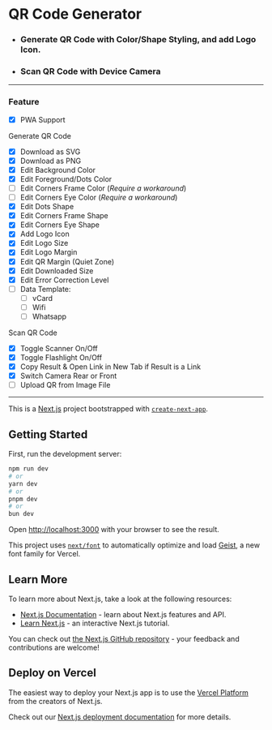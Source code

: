 # QR Code Generator

- ### Generate QR Code with Color/Shape Styling, and add Logo Icon.
- ### Scan QR Code with Device Camera

---

### Feature

- [x] PWA Support

Generate QR Code

- [x] Download as SVG
- [x] Download as PNG
- [x] Edit Background Color
- [x] Edit Foreground/Dots Color
- [ ] Edit Corners Frame Color (*Require a workaround*)
- [ ] Edit Corners Eye Color (*Require a workaround*)
- [x] Edit Dots Shape
- [x] Edit Corners Frame Shape
- [x] Edit Corners Eye Shape
- [x] Add Logo Icon
- [x] Edit Logo Size
- [x] Edit Logo Margin
- [x] Edit QR Margin (Quiet Zone)
- [x] Edit Downloaded Size
- [x] Edit Error Correction Level
- [ ] Data Template:
  - [ ] vCard
  - [ ] Wifi
  - [ ] Whatsapp

Scan QR Code

- [x] Toggle Scanner On/Off
- [x] Toggle Flashlight On/Off
- [x] Copy Result & Open Link in New Tab if Result is a Link
- [x] Switch Camera Rear or Front
- [ ] Upload QR from Image File

---

This is a [Next.js](https://nextjs.org) project bootstrapped with [`create-next-app`](https://github.com/vercel/next.js/tree/canary/packages/create-next-app).

## Getting Started

First, run the development server:

```bash
npm run dev
# or
yarn dev
# or
pnpm dev
# or
bun dev
```

Open [http://localhost:3000](http://localhost:3000) with your browser to see the result.

This project uses [`next/font`](https://nextjs.org/docs/app/building-your-application/optimizing/fonts) to automatically optimize and load [Geist](https://vercel.com/font), a new font family for Vercel.

## Learn More

To learn more about Next.js, take a look at the following resources:

- [Next.js Documentation](https://nextjs.org/docs) - learn about Next.js features and API.
- [Learn Next.js](https://nextjs.org/learn) - an interactive Next.js tutorial.

You can check out [the Next.js GitHub repository](https://github.com/vercel/next.js) - your feedback and contributions are welcome!

## Deploy on Vercel

The easiest way to deploy your Next.js app is to use the [Vercel Platform](https://vercel.com/new?utm_medium=default-template&filter=next.js&utm_source=create-next-app&utm_campaign=create-next-app-readme) from the creators of Next.js.

Check out our [Next.js deployment documentation](https://nextjs.org/docs/app/building-your-application/deploying) for more details.
